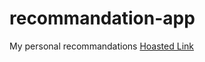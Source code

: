 # recommandation-app
My personal recommandations
[Hoasted Link](https://recommandations.netlify.app)
